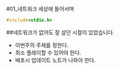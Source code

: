 #01_네트워크 세상에 들어서며
```c++
#include<stdio.h>
```

##네트워크가 없어도 잘 살던 시절이 있었습니다.
* 이번주의 주제를 정한다.
* 최소 플레이할 수 있어야 한다.
* 배포시 업데이트 노트가 나와야 한다.
